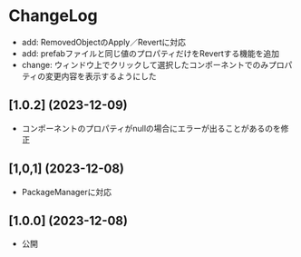 # ChangeLog
- add: RemovedObjectのApply／Revertに対応
- add: prefabファイルと同じ値のプロパティだけをRevertする機能を追加
- change: ウィンドウ上でクリックして選択したコンポーネントでのみプロパティの変更内容を表示するようにした

## [1.0.2] (2023-12-09)
- コンポーネントのプロパティがnullの場合にエラーが出ることがあるのを修正

## [1,0,1] (2023-12-08)
- PackageManagerに対応

## [1.0.0] (2023-12-08)
- 公開